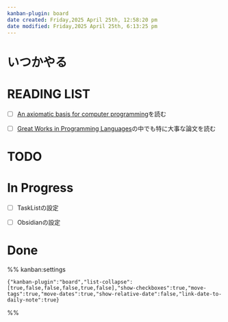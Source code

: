 ```yaml
---
kanban-plugin: board
date created: Friday,2025 April 25th, 12:58:20 pm
date modified: Friday,2025 April 25th, 6:13:25 pm
---
```


# いつかやる



# READING LIST

- [ ] [An axiomatic basis for computer programming](https://dl.acm.org/doi/10.1145/363235.363259)を読む
- [ ] [Great Works in Programming Languages](https://www.cis.upenn.edu/~bcpierce/courses/670Fall04/GreatWorksInPL.shtml)の中でも特に大事な論文を読む


# TODO



# In Progress

- [ ] TaskListの設定
- [ ] Obsidianの設定


# Done





%% kanban:settings
```
{"kanban-plugin":"board","list-collapse":[true,false,false,false,true,false],"show-checkboxes":true,"move-tags":true,"move-dates":true,"show-relative-date":false,"link-date-to-daily-note":true}
```
%%